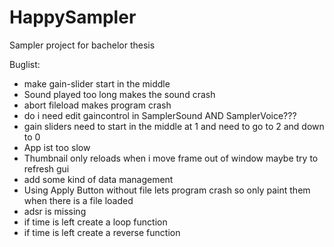 # HappySampler
Sampler project for bachelor thesis

Buglist: 

* make gain-slider start in the middle 
* Sound played too long makes the sound crash
* abort fileload makes program crash
* do i need edit gaincontrol in SamplerSound AND SamplerVoice???
* gain sliders need to start in the middle at 1 and need to go to 2 and down to 0 
* App ist too slow 
* Thumbnail only reloads when i move frame out of window maybe try to refresh gui 
* add some kind of data management 
* Using Apply Button without file lets program crash so only paint them when there is a file loaded
* adsr is missing
* if time is left create a loop function 
* if time is left create a reverse function
